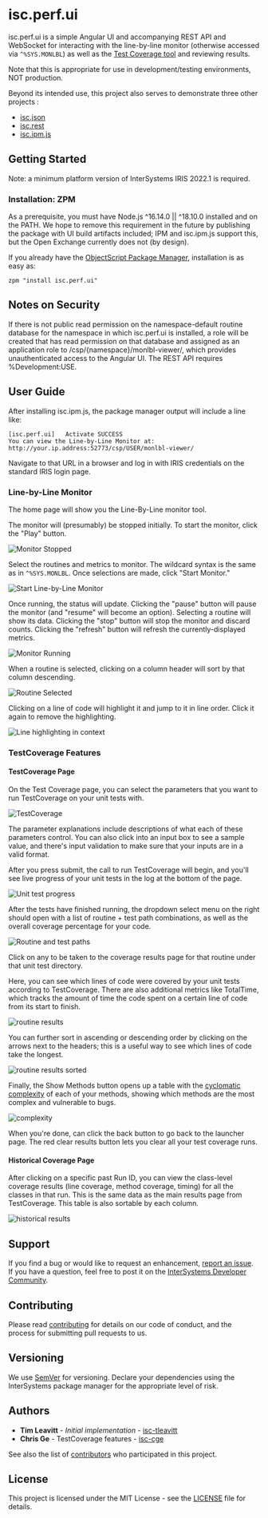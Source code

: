 # isc.perf.ui
isc.perf.ui is a simple Angular UI and accompanying REST API and WebSocket for interacting with the line-by-line monitor (otherwise accessed via `^%SYS.MONLBL`) as well as the [Test Coverage tool](https://openexchange.intersystems.com/package/Test-Coverage-Tool) and reviewing results.

Note that this is appropriate for use in development/testing environments, NOT production.

Beyond its intended use, this project also serves to demonstrate three other projects :
* [isc.json](https://github.com/intersystems/isc-json)
* [isc.rest](https://github.com/intersystems/isc-rest)
* [isc.ipm.js](https://github.com/intersystems/isc-ipm-js)

## Getting Started
Note: a minimum platform version of InterSystems IRIS 2022.1 is required.

### Installation: ZPM

As a prerequisite, you must have Node.js ^16.14.0 || ^18.10.0 installed and on the PATH. We hope to remove this requirement in the future by publishing the package with UI build artifacts included; IPM and isc.ipm.js support this, but the Open Exchange currently does not (by design).

If you already have the [ObjectScript Package Manager](https://openexchange.intersystems.com/package/ObjectScript-Package-Manager-2), installation is as easy as:
```
zpm "install isc.perf.ui"
```

## Notes on Security
If there is not public read permission on the namespace-default routine database for the namespace in which isc.perf.ui is installed, a role will be created that has read permission on that database and assigned as an application role to /csp/{namespace}/monlbl-viewer/, which provides unauthenticated access to the Angular UI. The REST API requires %Development:USE.

## User Guide
After installing isc.ipm.js, the package manager output will include a line like:
```
[isc.perf.ui]   Activate SUCCESS
You can view the Line-by-Line Monitor at: http://your.ip.address:52773/csp/USER/monlbl-viewer/
```

Navigate to that URL in a browser and log in with IRIS credentials on the standard IRIS login page. 

### Line-by-Line Monitor

The home page will show you the Line-By-Line monitor tool. 

The monitor will (presumably) be stopped initially. To start the monitor, click the "Play" button.

![Monitor Stopped](docs/images/stopped.png)

Select the routines and metrics to monitor. The wildcard syntax is the same as in `^%SYS.MONLBL`. Once selections are made, click "Start Monitor."

![Start Line-by-Line Monitor](docs/images/startOptions.png)

Once running, the status will update. Clicking the "pause" button will pause the monitor (and "resume" will become an option). Selecting a routine will show its data. Clicking the "stop" button will stop the monitor and discard counts. Clicking the "refresh" button will refresh the currently-displayed metrics.

![Monitor Running](docs/images/running.png)

When a routine is selected, clicking on a column header will sort by that column descending.

![Routine Selected](docs/images/metric-display.png)

Clicking on a line of code will highlight it and jump to it in line order. Click it again to remove the highlighting.

![Line highlighting in context](docs/images/highlight-in-context.png)

### TestCoverage Features


#### TestCoverage Page

On the Test Coverage page, you can select the parameters that you want to run TestCoverage on your unit tests with. 

![TestCoverage](docs/images/TestCoverage-Page.png)

The parameter explanations include descriptions of what each of these parameters control. You can also click into an input box to see a sample value, and there's input validation to make sure that your inputs are in a valid format.

After you press submit, the call to run TestCoverage will begin, and you'll see live progress of your unit tests in the log at the bottom of the page. 

![Unit test progress](docs/images/unit-test-progress.png)

After the tests have finished running, the dropdown select menu on the right should open with a list of routine + test path combinations, as well as the overall coverage percentage for your code. 

![Routine and test paths](docs/images/routine-and-path-select.png)

Click on any to be taken to the coverage results page for that routine under that unit test directory. 

Here, you can see which lines of code were covered by your unit tests according to TestCoverage. There are also additional metrics like TotalTime, which tracks the amount of time the code spent on a certain line of code from its start to finish. 
 

![routine results](docs/images/routine-results.png)

You can further sort in ascending or descending order by clicking on the arrows next to the headers; this is a useful way to see which lines of code take the longest. 


![routine results sorted](docs/images/routine-results-sorted.png)

Finally, the Show Methods button opens up a table with the [cyclomatic complexity](https://radon.readthedocs.io/en/latest/intro.html) of each of your methods, showing which methods are the most complex and vulnerable to bugs. 

![complexity](docs/images/complexity-table.png)


When you're done, can click the back button to go back to the launcher page. The red clear results button lets you clear all your test coverage runs.


#### Historical Coverage Page 

After clicking on a specific past Run ID, you can view the class-level coverage results (line coverage, method coverage, timing) for all the classes in that run. This is the same data as the main results page from TestCoverage. This table is also sortable by each column. 

![historical results](docs/images/historical-results.png)


## Support
If you find a bug or would like to request an enhancement, [report an issue](https://github.com/intersystems/isc-perf-ui/issues/new). If you have a question, feel free to post it on the [InterSystems Developer Community](https://community.intersystems.com/).

## Contributing
Please read [contributing](https://github.com/intersystems/isc-perf-ui/blob/master/CONTRIBUTING.md) for details on our code of conduct, and the process for submitting pull requests to us.

## Versioning
We use [SemVer](http://semver.org/) for versioning. Declare your dependencies using the InterSystems package manager for the appropriate level of risk.

## Authors
* **Tim Leavitt** - *Initial implementation* - [isc-tleavitt](http://github.com/isc-tleavitt)
* **Chris Ge** - TestCoverage features - [isc-cge](https://github.com/isc-cge)

See also the list of [contributors](https://github.com/intersystems/isc-perf-ui/graphs/contributors) who participated in this project.

## License
This project is licensed under the MIT License - see the [LICENSE](https://github.com/intersystems/isc-perf-ui/blob/master/LICENSE) file for details.
